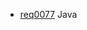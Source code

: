   * [req0077](https://github.com/DomainDrivenArchitecture/ddaRequirement/blob/master/en/requirements/req0077.md) Java
